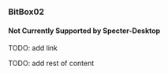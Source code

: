 ### BitBox02

#### Not Currently Supported by Specter-Desktop
TODO: add link

TODO: add rest of content
